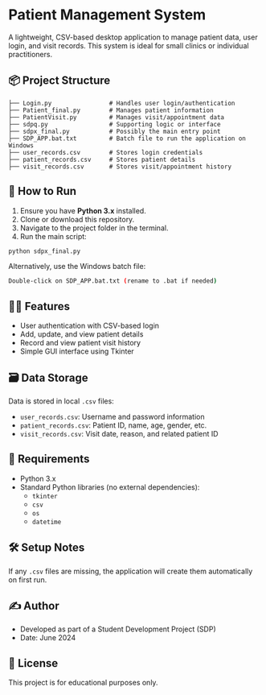 
# Patient Management System

A lightweight, CSV-based desktop application to manage patient data, user login, and visit records. This system is ideal for small clinics or individual practitioners.

## 📦 Project Structure

```
├── Login.py                # Handles user login/authentication
├── Patient_final.py        # Manages patient information
├── PatientVisit.py         # Manages visit/appointment data
├── sdpq.py                 # Supporting logic or interface
├── sdpx_final.py           # Possibly the main entry point
├── SDP_APP.bat.txt         # Batch file to run the application on Windows
├── user_records.csv        # Stores login credentials
├── patient_records.csv     # Stores patient details
├── visit_records.csv       # Stores visit/appointment history
```

## 🚀 How to Run

1. Ensure you have **Python 3.x** installed.
2. Clone or download this repository.
3. Navigate to the project folder in the terminal.
4. Run the main script:

```bash
python sdpx_final.py
```

Alternatively, use the Windows batch file:

```bash
Double-click on SDP_APP.bat.txt (rename to .bat if needed)
```

## 🧑‍⚕️ Features

- User authentication with CSV-based login
- Add, update, and view patient details
- Record and view patient visit history
- Simple GUI interface using Tkinter

## 🗃️ Data Storage

Data is stored in local `.csv` files:
- `user_records.csv`: Username and password information
- `patient_records.csv`: Patient ID, name, age, gender, etc.
- `visit_records.csv`: Visit date, reason, and related patient ID

## 📌 Requirements

- Python 3.x
- Standard Python libraries (no external dependencies):
  - `tkinter`
  - `csv`
  - `os`
  - `datetime`

## 🛠️ Setup Notes

If any `.csv` files are missing, the application will create them automatically on first run.

## ✍️ Author

- Developed as part of a Student Development Project (SDP)
- Date: June 2024

## 📄 License

This project is for educational purposes only.
